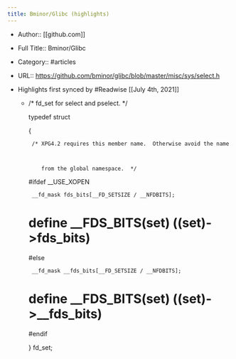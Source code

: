 ```yaml
---
title: Bminor/Glibc (highlights)
---
```


- Author:: [[github.com]]

- Full Title:: Bminor/Glibc

- Category:: #articles

- URL:: https://github.com/bminor/glibc/blob/master/misc/sys/select.h

- Highlights first synced by #Readwise [[July 4th, 2021]]
	 - /* fd_set for select and pselect.  */
      
      
        
        typedef struct
      
      
        
          {
      
      
        
            /* XPG4.2 requires this member name.  Otherwise avoid the name
      
      
        
               from the global namespace.  */
      
      
        
        #ifdef __USE_XOPEN
      
      
        
            __fd_mask fds_bits[__FD_SETSIZE / __NFDBITS];
      
      
        
        # define __FDS_BITS(set) ((set)->fds_bits)
      
      
        
        #else
      
      
        
            __fd_mask __fds_bits[__FD_SETSIZE / __NFDBITS];
      
      
        
        # define __FDS_BITS(set) ((set)->__fds_bits)
      
      
        
        #endif
      
      
        
          } fd_set;
